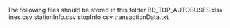 The following files should be stored in this folder
BD_TOP_AUTOBUSES.xlsx
lines.csv
stationInfo.csv
stopInfo.csv
transactionData.txt